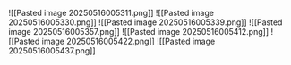 ![[Pasted image 20250516005311.png]]
![[Pasted image 20250516005330.png]]
![[Pasted image 20250516005339.png]]
![[Pasted image 20250516005357.png]]
![[Pasted image 20250516005412.png]]
![[Pasted image 20250516005422.png]]
![[Pasted image 20250516005437.png]]
